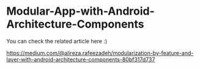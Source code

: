 # Modular-App-with-Android-Architecture-Components
You can check the related article here :)

https://medium.com/@alireza.rafeezadeh/modularization-by-feature-and-layer-with-android-architecture-components-80bf317d737

